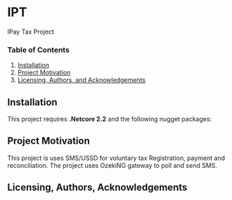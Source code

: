 # IPT
IPay Tax Project
### Table of Contents

1. [Installation](#installation)
2. [Project Motivation](#motivation)
3. [Licensing, Authors, and Acknowledgements](#licensing)


## Installation <a name="installation"></a>

This project requires **.Netcore 2.2** and the following nugget packages:


## Project Motivation<a name="motivation"></a>

This project is uses SMS/USSD for voluntary tax Registration, payment and reconciliation. The project uses OzekiNG gateway to poll and send SMS.


## Licensing, Authors, Acknowledgements<a name="licensing"></a>
